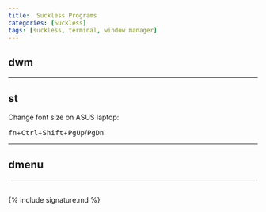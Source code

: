 ```yaml
---
title:  Suckless Programs
categories: [Suckless]
tags: [suckless, terminal, window manager]
---
```


## dwm


---

## st

Change font size on ASUS laptop:

<kbd>fn</kbd>+<kbd>Ctrl</kbd>+<kbd>Shift</kbd>+<kbd>PgUp</kbd>/<kbd>PgDn</kbd>

---

## dmenu


---
<br>
{% include signature.md %}